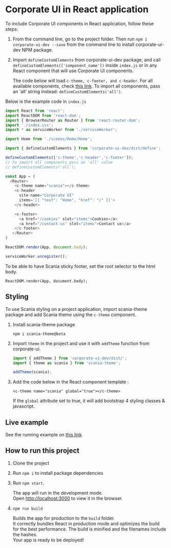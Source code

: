 # Corporate UI in React application

To include Corporate UI components in React application, follow these steps:

1. From the command line, go to the project folder. Then run `npm i corporate-ui-dev --save` from the command line to install corporate-ui-dev NPM package.
2. Import `defineCustomElements` from corporate-ui-dev package, and call `defineCustomElements(['component_name'])` inside `index.js` or in any React component that will use Corporate UI components. 

   The code below will load `c-theme, c-footer, and c-header`. For all available components, check [this link](https://static.scania.com/build/global/4.0.0-alpha.1/www/index.html). To import all components, pass an 'all' string instead: `defineCustomElements('all')`.

Below is the example code in `index.js`

```js
import React from 'react';
import ReactDOM from 'react-dom';
import { BrowserRouter as Router } from 'react-router-dom';
import './index.css';
import * as serviceWorker from './serviceWorker';

import Home from './scenes/Home/Home';

import { defineCustomElements } from 'corporate-ui-dev/dist/define';

defineCustomElements(['c-theme','c-header','c-footer']);
// to import all components pass an 'all' value
// defineCustomElements('all');

const App = (
  <Router>
    <c-theme name="scania"></c-theme>
    <c-header
      site-name="Corporate UI"
      items='[{ "text": "Home", "href": "/" }]'>
    </c-header>

    <c-footer>
      <a href="/cookies" slot="items">Cookies</a>
      <a href="/contact-us" slot="items">Contact us</a>
    </c-footer>
   </Router>
)

ReactDOM.render(App, document.body);

serviceWorker.unregister();

```

To be able to have Scania sticky footer, set the root selector to the html body. 
```
ReactDOM.render(App, document.body);
```


## Styling

To use Scania styling on a project application, import scania-theme package and add Scania theme using the `c-theme` component. 

1. Install scania-theme package

   `npm i scania-theme@beta`

2. Import `theme` in the project and use it with `addTheme` function from corporate-ui.

   ```js
   import { addTheme } from 'corporate-ui-dev/dist/'; 
   import { theme as scania } from 'scania-theme'; 

   addTheme(scania);
   ```

3. Add the code below in the React component template :

   `<c-theme name="scania" global="true"></c-theme>`

   If the `global` attribute set to true, it will add bootstrap 4 styling classes & javascript.


## Live example

See the running example on [this link](https://scania.github.io/corporate-ui-react/).


## How to run this project

1. Clone the project
2. Run `npm i` to install package dependencies
3. Run `npm start`. 

   The app will run in the development mode.<br>
   Open [http://localhost:3000](http://localhost:3000) to view it in the browser.

4. `npm run build`

   Builds the app for production to the `build` folder.<br>
   It correctly bundles React in production mode and optimizes the build for the best performance.
   The build is minified and the filenames include the hashes.<br>
   Your app is ready to be deployed!
